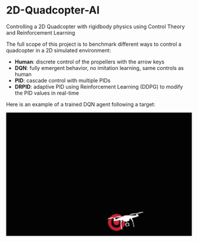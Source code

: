 # 2D-Quadcopter-AI
Controlling a 2D Quadcopter with rigidbody physics using Control Theory and Reinforcement Learning

The full scope of this project is to benchmark different ways to control a quadcopter in a 2D simulated environment:
* **Human**: discrete control of the propellers with the arrow keys
* **DQN**: fully emergent behavior, no imitation learning, same controls as human
* **PID**: cascade control with multiple PIDs
* **DRPID**: adaptive PID using Reinforcement Learning (DDPG) to modify the PID values in real-time

Here is an example of a trained DQN agent following a target:

![](media/DQN_follow.gif)